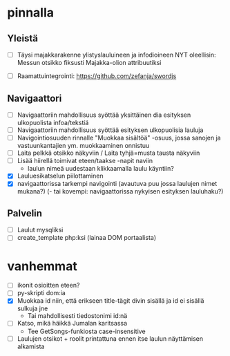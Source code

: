
pinnalla
========

Yleistä
----------

- [ ] Täysi majakkarakenne ylistyslauluineen ja infodioineen
    NYT oleellisin: Messun otsikko fiksusti Majakka-olion attribuutiksi
- [ ] Raamattuintegrointi: https://github.com/zefanja/swordjs


Navigaattori
----------------

- [ ] Navigaattoriin mahdollisuus syöttää yksittäinen dia esityksen ulkopuolista infoa/tekstiä
- [ ] Navigaattoriin mahdollisuus syöttää  esityksen ulkopuolisia lauluja
- [ ] Navigointiosuuden rinnalle "Muokkaa sisältöä" -osuus, jossa sanojen ja vastuunkantajien ym. muokkaaminen onnistuu
- [ ] Laita pelkkä otsikko näkyviin / Laita tyhjä=musta tausta näkyviin
- [ ] Lisää hiirellä toimivat eteen/taakse -napit naviin
    - laulun nimeä uudestaan klikkaamalla laulu käyntiin?
- [X] Lauluesikatselun piilottaminen
- [X] navigaattorissa tarkempi navigointi (avautuva puu jossa laulujen nimet mukana?)
    (- tai kovempi: navigaattorissa nykyisen esityksen lauluhaku?)
    
Palvelin
-----------------
- [ ] Laulut mysqliksi
- [ ] create_template php:ksi (lainaa DOM portaalista)

vanhemmat
=========

- [ ] ikonit osioitten eteen?
- [ ] py-skripti dom:ia
- [x] Muokkaa id niin, että erikseen title-tägit divin sisällä ja id ei sisällä sulkuja jne
    - Tai mahdollisesti tiedostonimi id:nä
- [ ] Katso, mikä häikkä Jumalan karitsassa 
    - Tee GetSongs-funkiosta case-insensitive
- [ ] Laulujen otsikot + roolit printattuna ennen itse laulun näyttämisen alkamista
